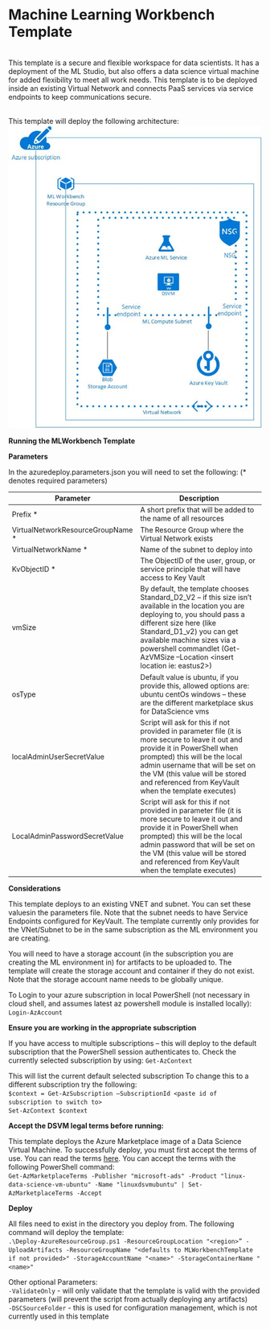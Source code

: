 # Machine Learning Workbench Template
<br>This template is a secure and flexible workspace for data scientists. It has a deployment of the ML Studio, but also offers a data science virtual machine for added flexibility to meet all work needs. This template is to be deployed inside an existing Virtual Network and connects PaaS services via service endpoints to keep communications secure.

<br>This template will deploy the following architecture:
<br>![Architecture Diagram](https://github.com/Azure/MLWorkbenchTemplate/blob/master/MLWorkbench%20Template%20Architecture.jpg?raw=true)

**Running the MLWorkbench Template**

**Parameters**

In the azuredeploy.parameters.json you will need to set the following: (\*
denotes required parameters)

| Parameter                              | Description                                                                                                                                                                                                                                                                                            |
|----------------------------------------------|--------------------------------------------------------------------------------------------------------------------------------------------------------------------------------------------------------------------------------------------------------------------------------------------------------|
| Prefix \*                                    | A short prefix that will be added to the name of all resources                                                                                                                                                                                                                                        |
| VirtualNetworkResourceGroupName \*           | The Resource Group where the Virtual Network exists                                                                                                                                                                                                                                                    |
| VirtualNetworkName \*                        | Name of the subnet to deploy into                                                                                                                                                                                                                                                                      |
| KvObjectID \*                                | The ObjectID of the user, group, or service principle that will have access to Key Vault                                                                                                                                                                                                               |
| vmSize                                       | By default, the template chooses Standard_D2_V2 – if this size isn’t available in the location you are deploying to, you should pass a different size here (like Standard_D1_v2) you can get available machine sizes via a powershell commandlet (Get-AzVMSize –Location \<insert location ie: eastus2\>) |
| osType                                       | Default value is ubuntu, if you provide this, allowed options are: ubuntu centOs windows – these are the different marketplace skus for DataScience vms                                                                                                                                                |
| localAdminUserSecretValue                    | Script will ask for this if not provided in parameter file (it is more secure to leave it out and provide it in PowerShell when prompted) this will be the local admin username that will be set on the VM (this value will be stored and referenced from KeyVault when the template executes)         |
| LocalAdminPasswordSecretValue                | Script will ask for this if not provided in parameter file (it is more secure to leave it out and provide it in PowerShell when prompted) this will be the local admin password that will be set on the VM (this value will be stored and referenced from KeyVault when the template executes)         |

**Considerations**

This template deploys to an existing VNET and subnet. You can set these valuesin the parameters file. Note that the subnet needs to have Service Endpoints configured for KeyVault. The template currently only provides for the VNet/Subnet to be in the same subscription as the ML environment you are creating.

You will need to have a storage account (in the subscription you are creating the ML environment in) for artifacts to be uploaded to. The template will create the storage account and container if they do not exist. Note that the storage account name needs to be globally unique.

To Login to your azure subscription in local PowerShell (not necessary in cloud shell, and assumes latest az powershell module is installed locally): `Login-AzAccount`

**Ensure you are working in the appropriate subscription**

If you have access to multiple subscriptions – this will deploy to the default subscription that the PowerShell session authenticates to. Check the currently selected subscription by using: `Get-AzContext`

This will list the current default selected subscription To change this to a different subscription try the following: 
<br/>
`$context = Get-AzSubscription –SubscriptionId <paste id of subscription to switch to>` 
<br/>
`Set-AzContext $context`

**Accept the DSVM legal terms before running:**

This template deploys the Azure Marketplace image of a Data Science Virtual Machine. To successfully deploy, you must first accept the terms of use. You can read the terms [here](https://storelegalterms.blob.core.windows.net/legalterms/3E5ED_legalterms_MICROSOFT%253a2DADS%253a24LINUX%253a2DDATA%253a2DSCIEN). 
You can accept the terms with the following PowerShell command: 
<br/>`Get-AzMarketplaceTerms -Publisher "microsoft-ads" -Product "linux-data-science-vm-ubuntu" -Name "linuxdsvmubuntu" | Set-AzMarketplaceTerms -Accept`

**Deploy**

All files need to exist in the directory you deploy from. The following command will deploy the template:
<br/>`.\Deploy-AzureResourceGroup.ps1 -ResourceGroupLocation "<region>” -UploadArtifacts -ResourceGroupName "<defaults to MLWorkbenchTemplate if not provided>" -StorageAccountName "<name>" -StorageContainerName "<name>"`

Other optional Parameters:
<br/>`-ValidateOnly` - will only validate that the template is valid with the provided parameters (will prevent the script from actually deploying any artifacts)
<br/>`-DSCSourceFolder` - this is used for configuration management, which is not currently used in this template
